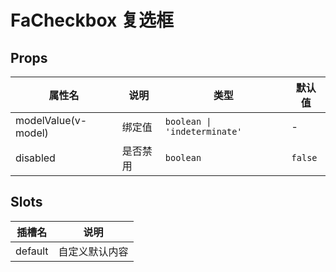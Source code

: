 # FaCheckbox 复选框

## Props

| 属性名              | 说明     | 类型                         | 默认值  |
| ------------------- | -------- | ---------------------------- | ------- |
| modelValue(v-model) | 绑定值   | `boolean \| 'indeterminate'` | -       |
| disabled            | 是否禁用 | `boolean`                    | `false` |

## Slots

| 插槽名  | 说明           |
| ------- | -------------- |
| default | 自定义默认内容 |
